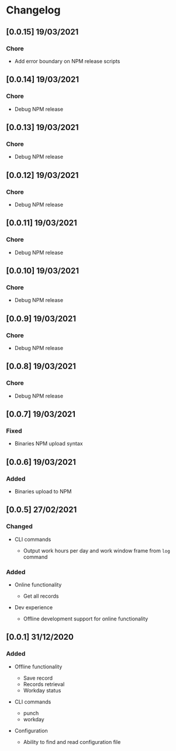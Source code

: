 # Changelog

## [0.0.15] 19/03/2021

### Chore

- Add error boundary on NPM release scripts

## [0.0.14] 19/03/2021

### Chore

- Debug NPM release

## [0.0.13] 19/03/2021

### Chore

- Debug NPM release

## [0.0.12] 19/03/2021

### Chore

- Debug NPM release

## [0.0.11] 19/03/2021

### Chore

- Debug NPM release

## [0.0.10] 19/03/2021

### Chore

- Debug NPM release

## [0.0.9] 19/03/2021

### Chore

- Debug NPM release

## [0.0.8] 19/03/2021

### Chore

- Debug NPM release

## [0.0.7] 19/03/2021

### Fixed

- Binaries NPM upload syntax

## [0.0.6] 19/03/2021

### Added

- Binaries upload to NPM

## [0.0.5] 27/02/2021

### Changed

- CLI commands

  - Output work hours per day and work window frame from `log` command

### Added

- Online functionality

  - Get all records

- Dev experience

  - Offline development support for online functionality

## [0.0.1] 31/12/2020

### Added

- Offline functionality

  - Save record
  - Records retrieval
  - Workday status

- CLI commands

  - punch
  - workday

- Configuration
  - Ability to find and read configuration file
